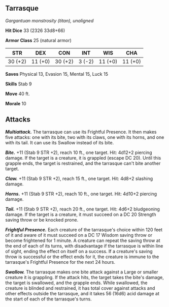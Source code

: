 ## Tarrasque

*Gargantuan monstrosity (titan), unaligned*

**Hit Dice** 33 (2326 33d8+66)

**Armor Class** 25 (natural armor)

| STR     | DEX     | CON     | INT     | WIS     | CHA     |
|---------|---------|---------|---------|---------|---------|
| 30 (+2) | 11 (+0) | 30 (+2) |  3 (-2) | 11 (+0) | 11 (+0) |

**Saves** Physical 13, Evasion 15, Mental 15, Luck 15

**Skills** Stab 9

**Move** 40 ft.

**Morale** 10

## Attacks

***Multiattack.*** The tarrasque can use its Frightful Presence. It then makes five attacks: one with its bite, two with its claws, one with its horns, and one with its tail. It can use its Swallow instead of its bite.

***Bite.*** +11 (Stab 9 STR +2), reach 10 ft., one target. Hit: 4d12+2 piercing damage. If the target is a creature, it is grappled (escape DC 20). Until this grapple ends, the target is restrained, and the tarrasque can't bite another target.

***Claw.*** +11 (Stab 9 STR +2), reach 15 ft., one target. Hit: 4d8+2 slashing damage.

***Horns.*** +11 (Stab 9 STR +2), reach 10 ft., one target. Hit: 4d10+2 piercing damage.

***Tail.*** +11 (Stab 9 STR +2), reach 20 ft., one target. Hit: 4d6+2 bludgeoning damage. If the target is a creature, it must succeed on a DC 20 Strength saving throw or be knocked prone.

***Frightful Presence.*** Each creature of the tarrasque's choice within 120 feet of it and aware of it must succeed on a DC 17 Wisdom saving throw or become frightened for 1 minute. A creature can repeat the saving throw at the end of each of its turns, with disadvantage if the tarrasque is within line of sight, ending the effect on itself on a success. If a creature's saving throw is successful or the effect ends for it, the creature is immune to the tarrasque's Frightful Presence for the next 24 hours.

***Swallow.*** The tarrasque makes one bite attack against a Large or smaller creature it is grappling. If the attack hits, the target takes the bite's damage, the target is swallowed, and the grapple ends. While swallowed, the creature is blinded and restrained, it has total cover against attacks and other effects outside the tarrasque, and it takes 56 (16d6) acid damage at the start of each of the tarrasque's turns.

